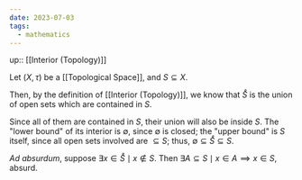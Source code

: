 ```yaml
---
date: 2023-07-03
tags:
  - mathematics
---
```

up:: [[Interior (Topology)]]

Let $(X, \tau)$ be a [[Topological Space]], and $S \subseteq X$.

Then, by the definition of [[Interior (Topology)]], we know that $\mathring{S}$ is the union of open sets which are contained in $S$. 

Since all of them are contained in $S$, their union will also be inside $S$. The "lower bound" of its interior is $\emptyset$, since $\emptyset$ is closed; the "upper bound" is $S$ itself, since all open sets involved are $\subseteq S$; thus, $\emptyset \subseteq \mathring{S} \subseteq S$.

*Ad absurdum*, suppose $\exists x \in \mathring{S} \mid x \notin S$. 
Then $\exists A \subseteq S \mid x \in A \implies x \in S$, absurd.